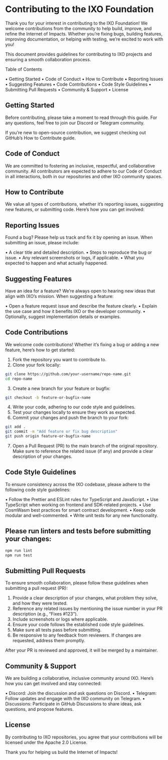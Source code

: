 # Contributing to the IXO Foundation

Thank you for your interest in contributing to the IXO Foundation!
We welcome contributions from the community to help build, improve, and refine the Internet of Impacts. Whether you’re fixing bugs, building features, improving documentation, or helping with testing, we’re excited to work with you!

This document provides guidelines for contributing to IXO projects and ensuring a smooth collaboration process.

Table of Contents

•	Getting Started
•	Code of Conduct
•	How to Contribute
•	Reporting Issues
•	Suggesting Features
•	Code Contributions
•	Code Style Guidelines
•	Submitting Pull Requests
•	Community & Support
•	License

## Getting Started

Before contributing, please take a moment to read through this guide. For any questions, feel free to join our Discord or Telegram community.

If you’re new to open-source contribution, we suggest checking out GitHub’s How to Contribute guide.

## Code of Conduct

We are committed to fostering an inclusive, respectful, and collaborative community. All contributors are expected to adhere to our Code of Conduct in all interactions, both in our repositories and other IXO community spaces.

## How to Contribute

We value all types of contributions, whether it’s reporting issues, suggesting new features, or submitting code. Here’s how you can get involved:

## Reporting Issues

Found a bug? Please help us track and fix it by opening an issue. When submitting an issue, please include:

•	A clear title and detailed description.
•	Steps to reproduce the bug or issue.
•	Any relevant screenshots or logs, if applicable.
•	What you expected to happen and what actually happened.

## Suggesting Features

Have an idea for a feature? We’re always open to hearing new ideas that align with IXO’s mission. When suggesting a feature:

•	Open a feature request issue and describe the feature clearly.
•	Explain the use case and how it benefits IXO or the developer community.
•	Optionally, suggest implementation details or examples.

## Code Contributions

We welcome code contributions! Whether it’s fixing a bug or adding a new feature, here’s how to get started:

1.	Fork the repository you want to contribute to.
2.	Clone your fork locally:

```bash
git clone https://github.com/your-username/repo-name.git
cd repo-name
```

3.	Create a new branch for your feature or bugfix:

```bash
git checkout -b feature-or-bugfix-name
```

4.	Write your code, adhering to our code style and guidelines.
5.	Test your changes locally to ensure they work as expected.
6.	Commit your changes and push the branch to your fork:

```bash
git add .
git commit -m "Add feature or fix bug description"
git push origin feature-or-bugfix-name
```

7.	Open a Pull Request (PR) to the main branch of the original repository. Make sure to reference the related issue (if any) and provide a clear description of your changes.

## Code Style Guidelines

To ensure consistency across the IXO codebase, please adhere to the following code style guidelines:

•	Follow the Prettier and ESLint rules for TypeScript and JavaScript.
•	Use TypeScript when working on frontend and SDK-related projects.
•	Use CosmWasm best practices for smart contract development.
•	Keep code modular and well-commented.
•	Write unit tests for any new functionality.

## Please run linters and tests before submitting your changes:

```bash
npm run lint
npm run test
```

## Submitting Pull Requests

To ensure smooth collaboration, please follow these guidelines when submitting a pull request (PR):

1.	Provide a clear description of your changes, what problem they solve, and how they were tested.
2.	Reference any related issues by mentioning the issue number in your PR description (e.g., “Fixes #123”).
3.	Include screenshots or logs where applicable.
4.	Ensure your code follows the established code style guidelines.
5.	Make sure all tests pass before submitting.
6.	Be responsive to any feedback from reviewers. If changes are requested, address them promptly.

After your PR is reviewed and approved, it will be merged by a maintainer.

## Community & Support

We are building a collaborative, inclusive community around IXO. Here’s how you can get involved and stay connected:

•	Discord: Join the discussion and ask questions on Discord.
•	Telegram: Follow updates and engage with the IXO community on Telegram.
•	Discussions: Participate in GitHub Discussions to share ideas, ask questions, and propose features.

## License

By contributing to IXO repositories, you agree that your contributions will be licensed under the Apache 2.0 License.

Thank you for helping us build the Internet of Impacts!
